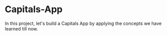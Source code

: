 # Capitals-App
In this project, let's build a Capitals App by applying the concepts we have learned till now.
